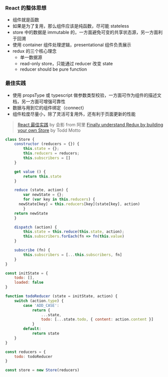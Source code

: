 ### React 的整体思想
- 组件就是函数
- 如果是为了复用，那么组件应该是纯函数，尽可能 stateless
- store 中的数据是 immutable 的，一方面避免可变的共享状态源，另一方面利于回溯
- 使用 container 组件处理逻辑，presentational 组件负责展示
- redux 的三个核心理念
  + 单一数据源
  + read-only store，只能通过 reducer 改变 state
  + reducer should be pure function

### 最佳实践
- 使用 propsType 或 typescript 做参数类型校验，一方面可作为组件的描述文档，另一方面可增强可靠性
- 数据与用到它的组件绑定（connect）
- 组件粒度尽量小，除了灵活可复用外，还有利于页面更新的性能


> [React 最佳实践](https://github.com/camsong/blog/issues/6) by 会影 from 阿里
> [Finally understand Redux by building your own Store](https://toddmotto.com/redux-typescript-store) by Todd Motto

```js
class Store {
	constructor (reducers = {}) {
		this.state = {};
		this.reducers = reducers;
		this.subscribers = []
	}

	get value () {
		return this.state
	}

	reduce (state, action) {
		var newState = {};
		for (var key in this.reducers) {
      newState[key] = this.reducers[key](state[key], action)
		}
  	return newState
	}

	dispatch (action) {
		this.state = this.reduce(this.state, action);
		this.subscribers.forEach(fn => fn(this.value)
	}

	subscribe (fn) {
		this.subscribers = [...this.subscribers, fn]
	}
}

const initState = {
	todo: [],
	loaded: false
}

function todoReducer (state = initState, action) {
	switch (action.type) {
		case 'ADD_CASE':
			return {
				...state,
				todo: [...state.todo, { content: action.content }]
			}
		default:
			return state
	}
}

const reducers = {
	todo: todoReducer
}

const store = new Store(reducers)
```
